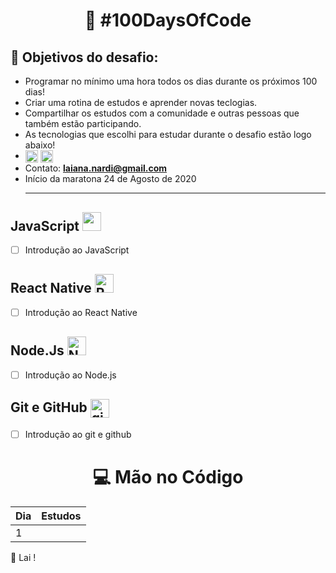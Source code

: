 
<h1 align="center">
   🚀 #100DaysOfCode
</h1>

## 🎯 Objetivos do desafio: 
- Programar no mínimo uma hora todos os dias durante os próximos 100 dias!
- Criar uma rotina de estudos e aprender novas teclogias.
- Compartilhar os estudos com a comunidade e outras pessoas que também estão participando.
- As tecnologias que escolhi para estudar durante o desafio estão logo abaixo!
- <a href="https://www.instagram.com/_lai_13_/" target="blank"><img align="center" src="https://cdn.jsdelivr.net/npm/simple-icons@3.0.1/icons/instagram.svg" alt="instagram Laiana" height="20" width="20" /></a> <a href="https://www.linkedin.com/in/laiana-santiago/" target="blank"><img align="center" src="https://cdn.jsdelivr.net/npm/simple-icons@3.0.1/icons/linkedin.svg" alt="Linkedin Laiana Santiago" height="20" width="20" /></a>
- Contato:  **laiana.nardi@gmail.com** <br>
- Início da maratona 24 de Agosto de 2020 <hr>

## JavaScript <img src="https://github.com/laiananardi/100daysofcode/blob/master/img_readme/js.png" width="30" height="30"/> 
- [ ] Introdução ao JavaScript

## React Native <img src="https://github.com/laiananardi/100daysofcode/blob/master/img_readme/reactnative.png" alt="React Native" width="30" height="30"/> 

- [ ] Introdução ao React Native

## Node.Js <img src="https://github.com/laiananardi/100daysofcode/blob/master/img_readme/nodejs.png" alt="Node.Js" width="30" height="30"/> 
- [ ] Introdução ao Node.js

 ## Git e GitHub <img align="center" src="https://github.com/laiananardi/100daysofcode/blob/master/img_readme/github.webp" alt="git e github" height="30" width="30" /> 
 
- [ ] Introdução ao git e github



 <h1 align="center">
   💻  Mão no Código 
</h1> 

|Dia|Estudos|
| -------- | ----------------- |
| 1 |  |  |  

 💜 Lai !
